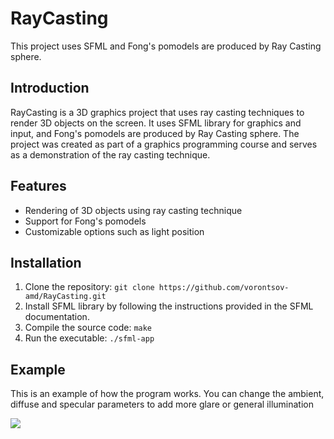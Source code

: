 # RayCasting

This project uses SFML and Fong's pomodels are produced by Ray Casting sphere.

## Introduction

RayCasting is a 3D graphics project that uses ray casting techniques to render 3D objects on the screen. It uses SFML library for graphics and input, and Fong's pomodels are produced by Ray Casting sphere. The project was created as part of a graphics programming course and serves as a demonstration of the ray casting technique.

## Features

- Rendering of 3D objects using ray casting technique
- Support for Fong's pomodels
- Customizable options such as light position

## Installation

1. Clone the repository: `git clone https://github.com/vorontsov-amd/RayCasting.git`
2. Install SFML library by following the instructions provided in the SFML documentation.
3. Compile the source code: `make`
4. Run the executable: `./sfml-app`

## Example

This is an example of how the program works. You can change the ambient, diffuse and specular parameters to add more glare or general illumination

![](https://sun9-31.userapi.com/impg/dnIhZLktYdyzzhKkOqtRQqcNJln9EqGWh36dlg/ORMEKxFJjL4.jpg?size=595x622&quality=96&sign=d92fac6ad77166abcd8c886738c61bd1&type=album)
